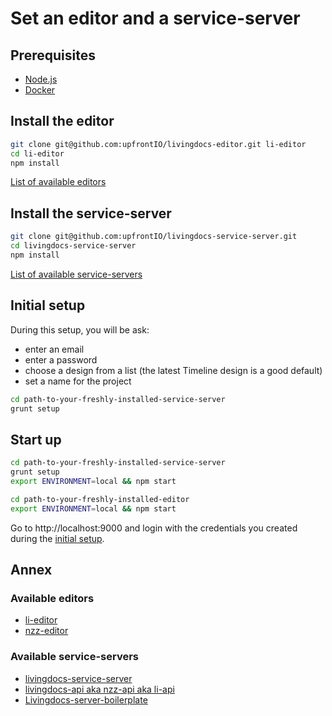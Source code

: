 # Set an editor and a service-server

## Prerequisites
- [Node.js](./node.md)
- [Docker](./docker.md)

## Install the editor

```bash
git clone git@github.com:upfrontIO/livingdocs-editor.git li-editor
cd li-editor
npm install
```

[List of available editors](#available-editor-flavors)

## Install the service-server

```bash
git clone git@github.com:upfrontIO/livingdocs-service-server.git
cd livingdocs-service-server
npm install
```

[List of available service-servers](#available-service-server-flavors)

## Initial setup

During this setup, you will be ask:
- enter an email
- enter a password
- choose a design from a list (the latest Timeline design is a good default)
- set a name for the project

```bash
cd path-to-your-freshly-installed-service-server
grunt setup
```

## Start up

```bash
cd path-to-your-freshly-installed-service-server
grunt setup
export ENVIRONMENT=local && npm start
```

```bash
cd path-to-your-freshly-installed-editor
export ENVIRONMENT=local && npm start
```

Go to http://localhost:9000 and login with the credentials you created during the [initial setup](#initial-setup).

## Annex

### Available editors

- [li-editor](https://github.com/upfrontIO/livingdocs-service-server)
- [nzz-editor](https://github.com/nzzdev/livingdocs-editor)

### Available service-servers

- [livingdocs-service-server](https://github.com/upfrontIO/livingdocs-service-server)
- [livingdocs-api aka nzz-api aka li-api](https://github.com/nzzdev/livingdocs-api)
- [Livingdocs-server-boilerplate](https://github.com/upfrontIO/livingdocs-server-boilerplate)
